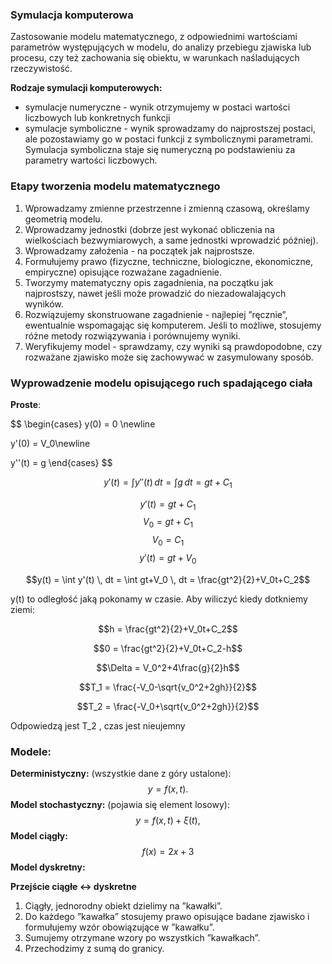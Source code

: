 ### Symulacja komputerowa
Zastosowanie modelu matematycznego, z odpowiednimi wartościami parametrów
występujących w modelu, do analizy przebiegu zjawiska lub
procesu, czy też zachowania się obiektu, w warunkach
naśladujących rzeczywistość.

**Rodzaje symulacji komputerowych:**
- symulacje numeryczne - wynik otrzymujemy w postaci
wartości liczbowych lub konkretnych funkcji
- symulacje symboliczne - wynik sprowadzamy do
najprostszej postaci, ale pozostawiamy go w postaci funkcji z
symbolicznymi parametrami.
Symulacja symboliczna staje się numeryczną po podstawieniu
za parametry wartości liczbowych.

### Etapy tworzenia modelu matematycznego

1. Wprowadzamy zmienne przestrzenne i zmienną czasową,
określamy geometrią modelu.
2. Wprowadzamy jednostki (dobrze jest wykonać obliczenia na
wielkościach bezwymiarowych, a same jednostki wprowadzić
później).
3. Wprowadzamy założenia - na początek jak najprostsze.
4. Formułujemy prawo (fizyczne, techniczne, biologiczne,
ekonomiczne, empiryczne) opisujące rozważane zagadnienie.
5. Tworzymy matematyczny opis zagadnienia, na początku jak
najprostszy, nawet jeśli może prowadzić do niezadowalających
wyników.
6. Rozwiązujemy skonstruowane zagadnienie - najlepiej
”ręcznie”, ewentualnie wspomagając się komputerem. Jeśli to
możliwe, stosujemy różne metody rozwiązywania i
porównujemy wyniki.
7. Weryfikujemy model - sprawdzamy, czy wyniki są
prawdopodobne, czy rozważane zjawisko może się zachowywać
w zasymulowany sposób.

### Wyprowadzenie modelu opisującego ruch spadającego ciała 

**Proste**:

$$
\begin{cases}
y(0) = 0 \newline

y'(0) = V_0\newline

y''(t) = g
\end{cases}
$$

$$y'(t) = \int y''(t) \, dt = \int g \, dt = gt +C_1$$

$$y'(t) = gt+C_1$$
$$V_0 = gt+C_1$$
$$V_0=C_1$$
$$y'(t)=gt+V_0$$

$$y(t) = \int y'(t) \, dt = \int gt+V_0 \, dt = \frac{gt^2}{2}+V_0t+C_2$$

y(t) to odległość jaką pokonamy w czasie. Aby wiliczyć kiedy dotkniemy ziemi:

$$h = \frac{gt^2}{2}+V_0t+C_2$$

$$0 = \frac{gt^2}{2}+V_0t+C_2-h$$

$$\Delta = V_0^2+4\frac{g}{2}h$$

$$T_1 = \frac{-V_0-\sqrt{v_0^2+2gh}}{2}$$

$$T_2 = \frac{-V_0+\sqrt{v_0^2+2gh}}{2}$$

Odpowiedzą jest T_2  , czas jest nieujemny

### Modele:
**Deterministyczny:** (wszystkie dane z góry ustalone):
$$ y = f(x, t).$$ 
**Model stochastyczny:** (pojawia się element losowy):
$$y = f(x, t) + ξ(t),$$
**Model ciągły:**
$$f(x)=2x+3$$
**Model dyskretny:**
$$ $$

**Przejście ciągłe <-> dyskretne**
1. Ciągły, jednorodny obiekt dzielimy na ”kawałki”.
2. Do każdego ”kawałka” stosujemy prawo opisujące badane
zjawisko i formułujemy wzór obowiązujące w ”kawałku”.
1. Sumujemy otrzymane wzory po wszystkich ”kawałkach”.
2. Przechodzimy z sumą do granicy.
